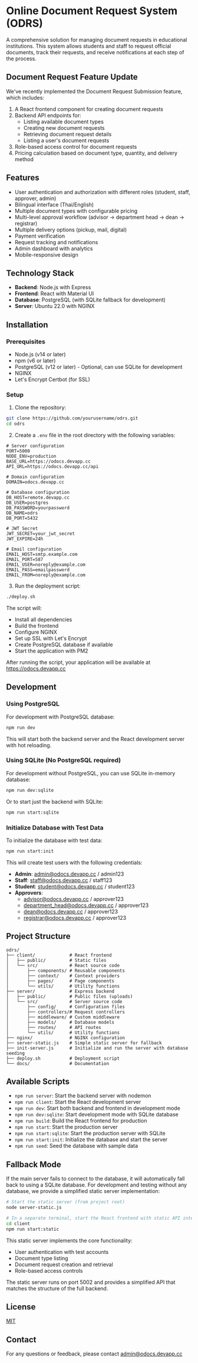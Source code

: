 # Online Document Request System (ODRS)

A comprehensive solution for managing document requests in educational institutions. This system allows students and staff to request official documents, track their requests, and receive notifications at each step of the process.

## Document Request Feature Update

We've recently implemented the Document Request Submission feature, which includes:

1. A React frontend component for creating document requests
2. Backend API endpoints for:
   - Listing available document types
   - Creating new document requests
   - Retrieving document request details
   - Listing a user's document requests
3. Role-based access control for document requests
4. Pricing calculation based on document type, quantity, and delivery method

## Features

- User authentication and authorization with different roles (student, staff, approver, admin)
- Bilingual interface (Thai/English)
- Multiple document types with configurable pricing
- Multi-level approval workflow (advisor → department head → dean → registrar)
- Multiple delivery options (pickup, mail, digital)
- Payment verification
- Request tracking and notifications
- Admin dashboard with analytics
- Mobile-responsive design

## Technology Stack

- **Backend**: Node.js with Express
- **Frontend**: React with Material UI
- **Database**: PostgreSQL (with SQLite fallback for development)
- **Server**: Ubuntu 22.0 with NGINX

## Installation

### Prerequisites

- Node.js (v14 or later)
- npm (v6 or later)
- PostgreSQL (v12 or later) - Optional, can use SQLite for development
- NGINX
- Let's Encrypt Certbot (for SSL)

### Setup

1. Clone the repository:

```bash
git clone https://github.com/yourusername/odrs.git
cd odrs
```

2. Create a `.env` file in the root directory with the following variables:

```
# Server configuration
PORT=5000
NODE_ENV=production
BASE_URL=https://odocs.devapp.cc
API_URL=https://odocs.devapp.cc/api

# Domain configuration
DOMAIN=odocs.devapp.cc

# Database configuration
DB_HOST=remote.devapp.cc
DB_USER=postgres
DB_PASSWORD=yourpassword
DB_NAME=odrs
DB_PORT=5432

# JWT Secret
JWT_SECRET=your_jwt_secret
JWT_EXPIRE=24h

# Email configuration
EMAIL_HOST=smtp.example.com
EMAIL_PORT=587
EMAIL_USER=noreply@example.com
EMAIL_PASS=emailpassword
EMAIL_FROM=noreply@example.com
```

3. Run the deployment script:

```bash
./deploy.sh
```

The script will:
- Install all dependencies
- Build the frontend
- Configure NGINX
- Set up SSL with Let's Encrypt
- Create PostgreSQL database if available
- Start the application with PM2

After running the script, your application will be available at https://odocs.devapp.cc

## Development

### Using PostgreSQL

For development with PostgreSQL database:

```bash
npm run dev
```

This will start both the backend server and the React development server with hot reloading.

### Using SQLite (No PostgreSQL required)

For development without PostgreSQL, you can use SQLite in-memory database:

```bash
npm run dev:sqlite
```

Or to start just the backend with SQLite:

```bash
npm run start:sqlite
```

### Initialize Database with Test Data

To initialize the database with test data:

```bash
npm run start:init
```

This will create test users with the following credentials:

- **Admin**: admin@odocs.devapp.cc / admin123
- **Staff**: staff@odocs.devapp.cc / staff123
- **Student**: student@odocs.devapp.cc / student123
- **Approvers**:
  - advisor@odocs.devapp.cc / approver123
  - department_head@odocs.devapp.cc / approver123
  - dean@odocs.devapp.cc / approver123
  - registrar@odocs.devapp.cc / approver123

## Project Structure

```
odrs/
├── client/             # React frontend
│   ├── public/         # Static files
│   └── src/            # React source code
│       ├── components/ # Reusable components
│       ├── context/    # Context providers
│       ├── pages/      # Page components
│       └── utils/      # Utility functions
├── server/             # Express backend
│   ├── public/         # Public files (uploads)
│   └── src/            # Server source code
│       ├── config/     # Configuration files
│       ├── controllers/# Request controllers
│       ├── middleware/ # Custom middleware
│       ├── models/     # Database models
│       ├── routes/     # API routes
│       └── utils/      # Utility functions
├── nginx/              # NGINX configuration
├── server-static.js    # Simple static server for fallback
├── init-server.js      # Initialize and run the server with database seeding
├── deploy.sh           # Deployment script
└── docs/               # Documentation
```

## Available Scripts

- `npm run server`: Start the backend server with nodemon
- `npm run client`: Start the React development server
- `npm run dev`: Start both backend and frontend in development mode
- `npm run dev:sqlite`: Start development mode with SQLite database
- `npm run build`: Build the React frontend for production
- `npm run start`: Start the production server
- `npm run start:sqlite`: Start the production server with SQLite
- `npm run start:init`: Initialize the database and start the server
- `npm run seed`: Seed the database with sample data

## Fallback Mode

If the main server fails to connect to the database, it will automatically fall back to using a SQLite database. For development and testing without any database, we provide a simplified static server implementation:

```bash
# Start the static server (from project root)
node server-static.js

# In a separate terminal, start the React frontend with static API integration
cd client
npm run start:static
```

This static server implements the core functionality:
- User authentication with test accounts
- Document type listing
- Document request creation and retrieval
- Role-based access controls

The static server runs on port 5002 and provides a simplified API that matches the structure of the full backend.

## License

[MIT](LICENSE)

## Contact

For any questions or feedback, please contact [admin@odocs.devapp.cc](mailto:admin@odocs.devapp.cc)
